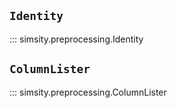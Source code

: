 ## `Identity`

::: simsity.preprocessing.Identity

## `ColumnLister`

::: simsity.preprocessing.ColumnLister
